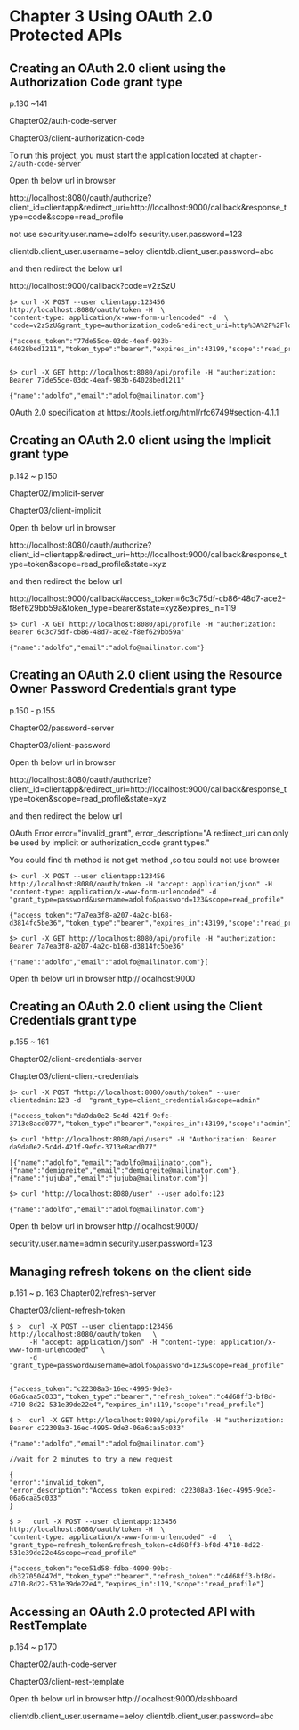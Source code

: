 # Chapter 3  Using OAuth 2.0 Protected APIs

## Creating an OAuth 2.0 client using the Authorization Code grant type
p.130 ~141

Chapter02/​auth-​code-​server

Chapter03/​client-authorization-code 

To run this project, you must start the application located at
`chapter-2/auth-code-server`

Open th below url in browser

http://localhost:8080/oauth/authorize?client_id=clientapp&redirect_uri=http://localhost:9000/callback&response_type=code&scope=read_profile

not use 
security.user.name=adolfo
security.user.password=123


clientdb.client_user.username=aeloy
clientdb.client_user.password=abc


and then redirect the below url

http://localhost:9000/callback?code=v2zSzU

```
$> curl -X POST --user clientapp:123456 http://localhost:8080/oauth/token -H  \
"content-type: application/x-www-form-urlencoded" -d  \
"code=v2zSzU&grant_type=authorization_code&redirect_uri=http%3A%2F%2Flocalhost%3A9000%2Fcallback&scope=read_profile"

{"access_token":"77de55ce-03dc-4eaf-983b-64028bed1211","token_type":"bearer","expires_in":43199,"scope":"read_profile"}


$> curl -X GET http://localhost:8080/api/profile -H "authorization: Bearer 77de55ce-03dc-4eaf-983b-64028bed1211"

{"name":"adolfo","email":"adolfo@mailinator.com"}

```

OAuth 2.0
specification at https:/​/tools.ietf.org/html/rfc6749#section-4.1.1


## Creating an OAuth 2.0 client using the Implicit grant type
p.142 ~ p.150

Chapter02/​implicit-server

Chapter03/client-​implicit

Open th below url in browser

http://localhost:8080/oauth/authorize?client_id=clientapp&redirect_uri=http://localhost:9000/callback&response_type=token&scope=read_profile&state=xyz

and then redirect the below url

http://localhost:9000/callback#access_token=6c3c75df-cb86-48d7-ace2-f8ef629bb59a&token_type=bearer&state=xyz&expires_in=119

```
$> curl -X GET http://localhost:8080/api/profile -H "authorization: Bearer 6c3c75df-cb86-48d7-ace2-f8ef629bb59a"

{"name":"adolfo","email":"adolfo@mailinator.com"}

```


## Creating an OAuth 2.0 client using the Resource Owner Password Credentials grant type
p.150 - p.155
 
Chapter02/password-server

Chapter03/client-​password

Open th below url in browser

http://localhost:8080/oauth/authorize?client_id=clientapp&redirect_uri=http://localhost:9000/callback&response_type=token&scope=read_profile&state=xyz

and then redirect the below url

OAuth Error
error="invalid_grant", error_description="A redirect_uri can only be used by implicit or authorization_code grant types."


You could find th method is not get method ,so tou could not use browser


```
$> curl -X POST --user clientapp:123456 http://localhost:8080/oauth/token -H "accept: application/json" -H "content-type: application/x-www-form-urlencoded" -d   "grant_type=password&username=adolfo&password=123&scope=read_profile"

{"access_token":"7a7ea3f8-a207-4a2c-b168-d3814fc5be36","token_type":"bearer","expires_in":43199,"scope":"read_profile"}

$> curl -X GET http://localhost:8080/api/profile -H "authorization: Bearer 7a7ea3f8-a207-4a2c-b168-d3814fc5be36"

{"name":"adolfo","email":"adolfo@mailinator.com"}[
```

Open th below url in browser
http://localhost:9000

## Creating an OAuth 2.0 client using the Client Credentials grant type
p.155 ~ 161

Chapter02/client-credentials-server

Chapter03/client-client-credentials

```
$> curl -X POST "http://localhost:8080/oauth/token" --user clientadmin:123 -d  "grant_type=client_credentials&scope=admin"

{"access_token":"da9da0e2-5c4d-421f-9efc-3713e8acd077","token_type":"bearer","expires_in":43199,"scope":"admin"}

$> curl "http://localhost:8080/api/users" -H "Authorization: Bearer da9da0e2-5c4d-421f-9efc-3713e8acd077"

[{"name":"adolfo","email":"adolfo@mailinator.com"},{"name":"demigreite","email":"demigreite@mailinator.com"},{"name":"jujuba","email":"jujuba@mailinator.com"}]

$> curl "http://localhost:8080/user" --user adolfo:123

{"name":"adolfo","email":"adolfo@mailinator.com"}
```

Open th below url in browser
http://localhost:9000/
 

security.user.name=admin
security.user.password=123

## Managing refresh tokens on the client side
p.161 ~ p. 163
Chapter02/refresh-server

Chapter03/client-refresh-token


```
$ >  curl -X POST --user clientapp:123456 http://localhost:8080/oauth/token   \
     -H "accept: application/json" -H "content-type: application/x-www-form-urlencoded"   \
     -d   "grant_type=password&username=adolfo&password=123&scope=read_profile"


{"access_token":"c22308a3-16ec-4995-9de3-06a6caa5c033","token_type":"bearer","refresh_token":"c4d68ff3-bf8d-4710-8d22-531e39de22e4","expires_in":119,"scope":"read_profile"}

$ >  curl -X GET http://localhost:8080/api/profile -H "authorization: Bearer c22308a3-16ec-4995-9de3-06a6caa5c033"

{"name":"adolfo","email":"adolfo@mailinator.com"}

//wait for 2 minutes to try a new request

{
"error":"invalid_token",
"error_description":"Access token expired: c22308a3-16ec-4995-9de3-06a6caa5c033"
}

$ >   curl -X POST --user clientapp:123456 http://localhost:8080/oauth/token -H  \
"content-type: application/x-www-form-urlencoded" -d   \
"grant_type=refresh_token&refresh_token=c4d68ff3-bf8d-4710-8d22-531e39de22e4&scope=read_profile"

{"access_token":"ece51d58-fdba-4090-90bc-db327050447d","token_type":"bearer","refresh_token":"c4d68ff3-bf8d-4710-8d22-531e39de22e4","expires_in":119,"scope":"read_profile"}

```
## Accessing an OAuth 2.0 protected API with RestTemplate
p.164 ~ p.170

Chapter02/auth-code-server

Chapter03/client-rest-template

Open th below url in browser
 http://localhost:9000/dashboard

clientdb.client_user.username=aeloy
clientdb.client_user.password=abc
